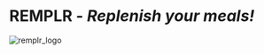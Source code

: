 # REMPLR - *Replenish your meals!*

![remplr_logo](https://user-images.githubusercontent.com/87880250/218607348-0aef2b78-49b3-46c4-a44c-3e1c9c9de2fd.JPEG)
